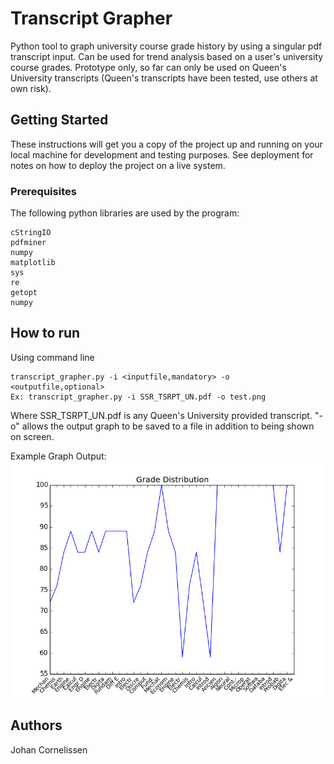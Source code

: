# Transcript Grapher

Python tool to graph university course grade history by using a singular pdf transcript input.
Can be used for trend analysis based on a user's university course grades.
Prototype only, so far can only be used on Queen's University transcripts (Queen's transcripts have been tested, use others at own risk).

## Getting Started

These instructions will get you a copy of the project up and running on your local machine for development and testing purposes. See deployment for notes on how to deploy the project on a live system.

### Prerequisites

The following python libraries are used by the program:

```
cStringIO
pdfminer
numpy
matplotlib
sys
re
getopt
numpy
```

## How to run

Using command line
```
transcript_grapher.py -i <inputfile,mandatory> -o <outputfile,optional>
Ex: transcript_grapher.py -i SSR_TSRPT_UN.pdf -o test.png
```
Where SSR_TSRPT_UN.pdf is any Queen's University provided transcript.
"-o" allows the output graph to be saved to a file in addition to being shown on screen.

Example Graph Output:
![alt text](https://github.com/johan1252/TranscriptGrapher/blob/master/ExampleOuput.png?raw=true)

## Authors

Johan Cornelissen
